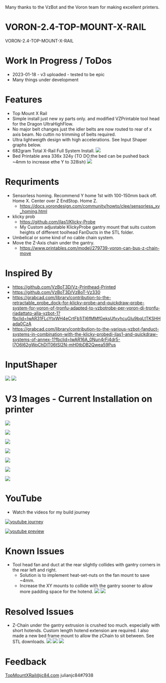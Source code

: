Many thanks to the VzBot and the Voron team for making excellent printers.

# VORON-2.4-TOP-MOUNT-X-RAIL
VORON-2.4-TOP-MOUNT-X-RAIL

# Work In Progress / ToDos
- 2023-01-18 - v3 uploaded - tested to be epic
- Many things under development

# Features
- Top Mount X Rail
- Simple install just new xy parts only. and modified VZPrintable tool head for the Dragon UltraHighFlow.
- No major belt changes just the idler belts are now routed to rear of x axis beam. No cuttin no trimming of belts required.
- Ultra lightweigth design with high accelerations. See Input Shaper graphs below.
- 682gram Total X-Rail Full System Install.
 ![](images/v3/682g.png)
- Bed Printable area 336x 324y (TO DO:the bed can be pushed back ~4mm to increase ethe Y to 328ish)
 ![](images/336x324y.jpg)

# Requriments
- Sensorless homing. Recommend Y home 1st with 100-150mm back off. Home X. Center over Z EndStop. Home Z.
  - https://docs.vorondesign.com/community/howto/clee/sensorless_xy_homing.html
- klicky prob
  - https://github.com/jlas1/Klicky-Probe
  - My Custom adjustable KlickyProbe gantry mount that suits custom heights of different toolhead FanDucts in the STL folder.
- Umbelical or some kind of no cable chain system.
- Move the Z-Axis chain under the gantry.
  - https://www.printables.com/model/279739-voron-can-bus-z-chain-move

# Inspired By
- https://github.com/VzBoT3D/Vz-Printhead-Printed
- https://github.com/VzBoT3D/VzBoT-Vz330
- https://grabcad.com/library/contribution-to-the-retractable_probe_dock-for-klicky-probe-and-quickdraw-probe-system-for-voron-of-tronfu-adapted-to-vzbotrobe-per-voron-di-tronfu-riadattato-alla-vzbot-1?fbclid=IwAR31FLcYtxWH4eCrtFb1iTl6fMMfGeksUfxyhcuGlu9bqLtTKSHHada0CzA
- https://grabcad.com/library/contribution-to-the-various-vzbot-fanduct-systems-in-combination-with-the-klicky-probedi-jlas1-and-quickdraw-systems-of-annex-1?fbclid=IwAR16A_0Nun4rFj4dr5-l7O6l62gWpChDlT06tSl2N-mH0tbDB2Qwea59Pus

# InputShaper
![](images/input_shaper/x.png)
![](images/input_shaper/y.png) 

# V3 Images - Current Installation on printer

![](images/v3/l_front.png) 

![](images/v3/l_side.png) 

![](images/v3/l_iso.png) 

![](images/v3/v3iso.png) 

![](images/v3/v3iso.png) 

![](images/v3/v3back.png) 

![](images/v3/v3right.png) 

# YouTube

- Watch the videos for my build journey

[![youtube journey](https://img.youtube.com/vi/8w1qv4k_UrQ/0.jpg)](https://www.youtube.com/watch?v=8w1qv4k_UrQ)

[![youtube preview](https://img.youtube.com/vi/LdVHs1veAIQ/0.jpg)](https://www.youtube.com/watch?v=LdVHs1veAIQ)

# Known Issues
- Tool head fan and duct at the rear slightly collides with gantry corners in the rear left and right.
  - Solution is to implement heat-set-nuts on the fan mount to save ~4mm.
  - Increase the XY mounts to collide with the gantry sooner to allow more padding space for the hotend.
![](images/issues/collide1.jpg)
![](images/issues/collide2.jpg)

# Resolved Issues
 - Z-Chain under the gantry extrusion is crushed too much. especially with short hotends. Custom length hotend extension are required. I also made a new bed frame mount to allow the zChain to sit between. See STL downloads.
![](images/zchain/zchain3.png)
![](images/zchain/zchain2.png)
![](images/zchain/zchain1.jpg)

# Feedback
TopMountXRail@jc84.com
julianjc84#7938
